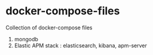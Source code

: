 # docker-compose-files
Collection of docker-compose files

1. mongodb
2. Elastic APM stack : elasticsearch, kibana, apm-server
